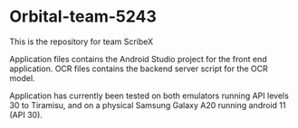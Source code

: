 # Orbital-team-5243

This is the repository for team ScribeX

Application files contains the Android Studio project for the front end application.
OCR files contains the backend server script for the OCR model.

Application has currently been tested on both emulators running API levels 30 to Tiramisu, and on a physical Samsung Galaxy A20 running android 11 (API 30).
